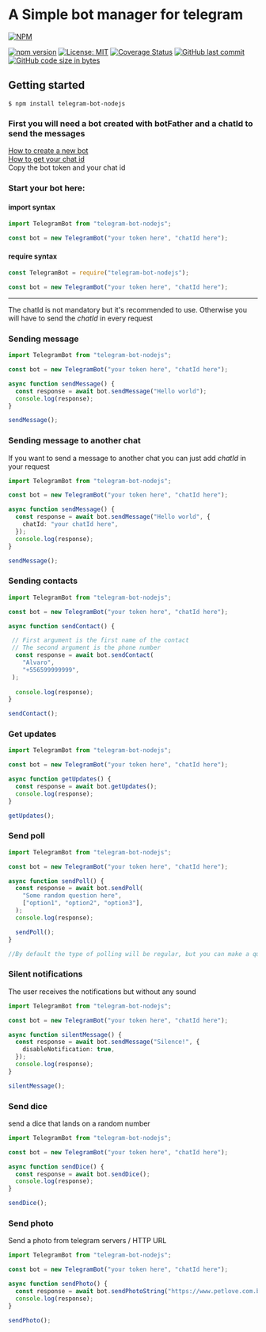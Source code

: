 # A Simple bot manager for telegram

[![NPM](https://nodei.co/npm/telegram-bot-nodejs.png?downloads=true&downloadRank=true&stars=true)](https://www.npmjs.com/package/telegram-bot-nodejs)

[![npm version](https://badge.fury.io/js/telegram-bot-nodejs.svg)](https://badge.fury.io/js/telegram-bot-nodejs)
[![License: MIT](https://img.shields.io/badge/License-MIT-yellow.svg)](https://opensource.org/licenses/MIT)
[![Coverage Status](https://coveralls.io/repos/github/alvaroBegnini/bot-manager-telegram/badge.svg?branch=main)](https://coveralls.io/github/alvaroBegnini/bot-manager-telegram?branch=main)
[![GitHub last commit](https://img.shields.io/github/last-commit/alvaroBegnini/bot-manager-telegram)](https://github.com/alvaroBegnini/bot-manager-telegram)
[![GitHub code size in bytes](https://img.shields.io/github/languages/code-size/alvaroBegnini/bot-manager-telegram)](https://github.com/alvaroBegnini/bot-manager-telegram)


## **Getting started**

```
$ npm install telegram-bot-nodejs
```

### First you will need a bot created with botFather and a chatId to send the messages

[How to create a new bot](https://core.telegram.org/bots#6-botfather)\
[How to get your chat id](https://stackoverflow.com/questions/32423837/telegram-bot-how-to-get-a-group-chat-id)\
Copy the bot token and your chat id


### Start your bot here:




#### import syntax

```typescript
import TelegramBot from "telegram-bot-nodejs";

const bot = new TelegramBot("your token here", "chatId here");
```

#### require syntax

```typescript
const TelegramBot = require("telegram-bot-nodejs");

const bot = new TelegramBot("your token here", "chatId here");
```

<hr></hr>



The chatId is not mandatory but it's recommended to use.
Otherwise you will have to send the _chatId_ in every request

### **Sending message**

```typescript
import TelegramBot from "telegram-bot-nodejs";

const bot = new TelegramBot("your token here", "chatId here");

async function sendMessage() {
  const response = await bot.sendMessage("Hello world");
  console.log(response);
}

sendMessage();
```

### **Sending message to another chat**

If you want to send a message to another chat you can just add _chatId_ in your request

```typescript
import TelegramBot from "telegram-bot-nodejs";

const bot = new TelegramBot("your token here", "chatId here");

async function sendMessage() {
  const response = await bot.sendMessage("Hello world", {
    chatId: "your chatId here",
  });
  console.log(response);
}

sendMessage();
```

### **Sending contacts**

```typescript
import TelegramBot from "telegram-bot-nodejs";

const bot = new TelegramBot("your token here", "chatId here");

async function sendContact() {

 // First argument is the first name of the contact
 // The second argument is the phone number
  const response = await bot.sendContact(
    "Alvaro",
    "+556599999999",
 );
 
  console.log(response);
}

sendContact();
```

### **Get updates**

```typescript
import TelegramBot from "telegram-bot-nodejs";

const bot = new TelegramBot("your token here", "chatId here");

async function getUpdates() {
  const response = await bot.getUpdates();
  console.log(response);
}

getUpdates();
```

### **Send poll**

```typescript
import TelegramBot from "telegram-bot-nodejs";

const bot = new TelegramBot("your token here", "chatId here");

async function sendPoll() {
  const response = await bot.sendPoll(
    "Some random question here",
    ["option1", "option2", "option3"],
  );
  console.log(response);

  sendPoll();
}

//By default the type of polling will be regular, but you can make a quiz with {type: "quiz"}
```

### **Silent notifications**

The user receives the notifications but without any sound

```typescript
import TelegramBot from "telegram-bot-nodejs";

const bot = new TelegramBot("your token here", "chatId here");

async function silentMessage() {
  const response = await bot.sendMessage("Silence!", {
    disableNotification: true,
  });
  console.log(response);
}

silentMessage();
```

### **Send dice**

send a dice that lands on a random number

```typescript
import TelegramBot from "telegram-bot-nodejs";

const bot = new TelegramBot("your token here", "chatId here");

async function sendDice() {
  const response = await bot.sendDice();
  console.log(response);
}

sendDice();
```

### **Send photo**

Send a photo from telegram servers / HTTP URL

```typescript
import TelegramBot from "telegram-bot-nodejs";

const bot = new TelegramBot("your token here", "chatId here");

async function sendPhoto() {
  const response = await bot.sendPhotoString("https://www.petlove.com.br/static/pets/dog/110696/hd_1529353218-photo-1529353182455.jpg");
  console.log(response);
}

sendPhoto();
```
